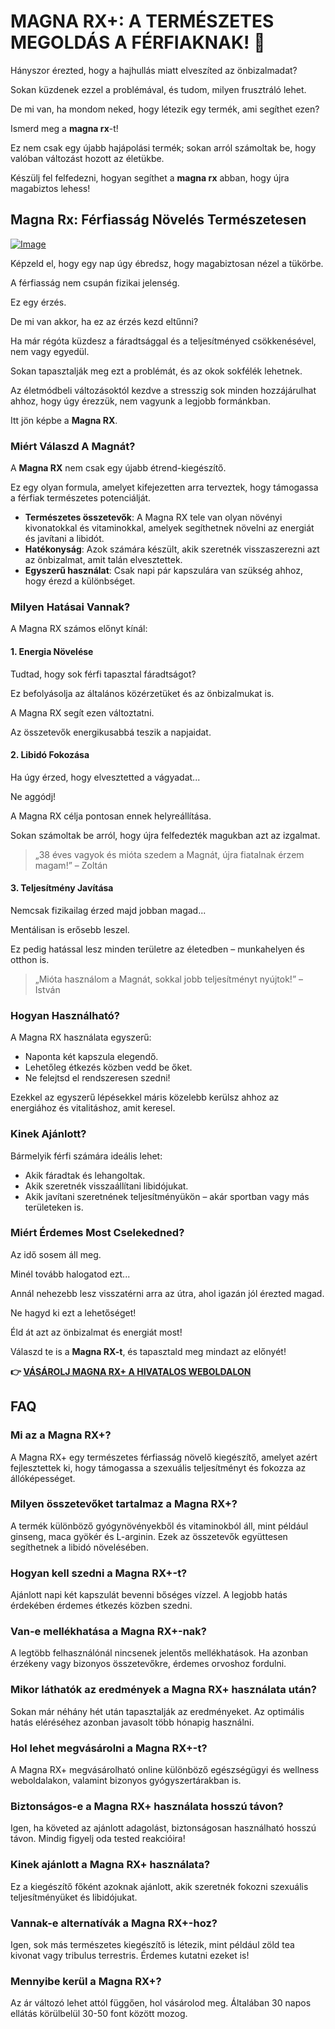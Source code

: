 # MAGNA RX+: A TERMÉSZETES MEGOLDÁS A FÉRFIAKNAK! 💪

Hányszor érezted, hogy a hajhullás miatt elveszíted az önbizalmadat? 

Sokan küzdenek ezzel a problémával, és tudom, milyen frusztráló lehet. 

De mi van, ha mondom neked, hogy létezik egy termék, ami segíthet ezen? 

Ismerd meg a **magna rx**-t! 

Ez nem csak egy újabb hajápolási termék; sokan arról számoltak be, hogy valóban változást hozott az életükbe. 

Készülj fel felfedezni, hogyan segíthet a **magna rx** abban, hogy újra magabiztos lehess!

## Magna Rx: Férfiasság Növelés Természetesen

[![Image](https://www2.sellhealth.com/2/magnarx_icon_140x200.jpg)](https://gchaffi.com/ZUuOx7Ar)

Képzeld el, hogy egy nap úgy ébredsz, hogy magabiztosan nézel a tükörbe. 

A férfiasság nem csupán fizikai jelenség. 

Ez egy érzés.

De mi van akkor, ha ez az érzés kezd eltűnni?

Ha már régóta küzdesz a fáradtsággal és a teljesítményed csökkenésével, nem vagy egyedül.

Sokan tapasztalják meg ezt a problémát, és az okok sokfélék lehetnek.

Az életmódbeli változásoktól kezdve a stresszig sok minden hozzájárulhat ahhoz, hogy úgy érezzük, nem vagyunk a legjobb formánkban.

Itt jön képbe a **Magna RX**.

### Miért Válaszd A Magnát?

A **Magna RX** nem csak egy újabb étrend-kiegészítő. 

Ez egy olyan formula, amelyet kifejezetten arra terveztek, hogy támogassa a férfiak természetes potenciálját. 

- **Természetes összetevők**: A Magna RX tele van olyan növényi kivonatokkal és vitaminokkal, amelyek segíthetnek növelni az energiát és javítani a libidót.
- **Hatékonyság**: Azok számára készült, akik szeretnék visszaszerezni azt az önbizalmat, amit talán elvesztettek.
- **Egyszerű használat**: Csak napi pár kapszulára van szükség ahhoz, hogy érezd a különbséget.

### Milyen Hatásai Vannak?

A Magna RX számos előnyt kínál:

#### 1. Energia Növelése

Tudtad, hogy sok férfi tapasztal fáradtságot? 

Ez befolyásolja az általános közérzetüket és az önbizalmukat is.

A Magna RX segít ezen változtatni.

Az összetevők energikusabbá teszik a napjaidat. 

#### 2. Libidó Fokozása

Ha úgy érzed, hogy elvesztetted a vágyadat... 

Ne aggódj!

A Magna RX célja pontosan ennek helyreállítása. 

Sokan számoltak be arról, hogy újra felfedezték magukban azt az izgalmat.

> „38 éves vagyok és mióta szedem a Magnát, újra fiatalnak érzem magam!” – Zoltán

#### 3. Teljesítmény Javítása

Nemcsak fizikailag érzed majd jobban magad... 

Mentálisan is erősebb leszel.

Ez pedig hatással lesz minden területre az életedben – munkahelyen és otthon is.

> „Mióta használom a Magnát, sokkal jobb teljesítményt nyújtok!” – István

### Hogyan Használható?

A Magna RX használata egyszerű:

- Naponta két kapszula elegendő.
- Lehetőleg étkezés közben vedd be őket.
- Ne felejtsd el rendszeresen szedni!

Ezekkel az egyszerű lépésekkel máris közelebb kerülsz ahhoz az energiához és vitalitáshoz, amit keresel.

### Kinek Ajánlott?

Bármelyik férfi számára ideális lehet:

- Akik fáradtak és lehangoltak.
- Akik szeretnék visszaállítani libidójukat.
- Akik javítani szeretnének teljesítményükön – akár sportban vagy más területeken is.

### Miért Érdemes Most Cselekedned?

Az idő sosem áll meg. 

Minél tovább halogatod ezt...

Annál nehezebb lesz visszatérni arra az útra, ahol igazán jól érezted magad.

Ne hagyd ki ezt a lehetőséget!

Éld át azt az önbizalmat és energiát most!

Válaszd te is a **Magna RX-t**, és tapasztald meg mindazt az előnyét!



**👉 [VÁSÁROLJ MAGNA RX+ A HIVATALOS WEBOLDALON](https://gchaffi.com/ZUuOx7Ar)**

## FAQ

### Mi az a Magna RX+?

A Magna RX+ egy természetes férfiasság növelő kiegészítő, amelyet azért fejlesztettek ki, hogy támogassa a szexuális teljesítményt és fokozza az állóképességet. 

### Milyen összetevőket tartalmaz a Magna RX+?

A termék különböző gyógynövényekből és vitaminokból áll, mint például ginseng, maca gyökér és L-arginin. Ezek az összetevők együttesen segíthetnek a libidó növelésében.

### Hogyan kell szedni a Magna RX+-t?

Ajánlott napi két kapszulát bevenni bőséges vízzel. A legjobb hatás érdekében érdemes étkezés közben szedni.

### Van-e mellékhatása a Magna RX+-nak?

A legtöbb felhasználónál nincsenek jelentős mellékhatások. Ha azonban érzékeny vagy bizonyos összetevőkre, érdemes orvoshoz fordulni.

### Mikor láthatók az eredmények a Magna RX+ használata után?

Sokan már néhány hét után tapasztalják az eredményeket. Az optimális hatás eléréséhez azonban javasolt több hónapig használni.

### Hol lehet megvásárolni a Magna RX+-t?

A Magna RX+ megvásárolható online különböző egészségügyi és wellness weboldalakon, valamint bizonyos gyógyszertárakban is.

### Biztonságos-e a Magna RX+ használata hosszú távon?

Igen, ha követed az ajánlott adagolást, biztonságosan használható hosszú távon. Mindig figyelj oda tested reakcióira!

### Kinek ajánlott a Magna RX+ használata?

Ez a kiegészítő főként azoknak ajánlott, akik szeretnék fokozni szexuális teljesítményüket és libidójukat.

### Vannak-e alternatívák a Magna RX+-hoz?

Igen, sok más természetes kiegészítő is létezik, mint például zöld tea kivonat vagy tribulus terrestris. Érdemes kutatni ezeket is!

### Mennyibe kerül a Magna RX+?

Az ár változó lehet attól függően, hol vásárolod meg. Általában 30 napos ellátás körülbelül 30-50 font között mozog.